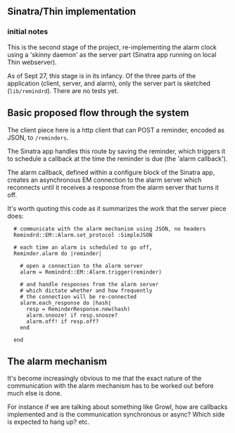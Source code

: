 ## Sinatra/Thin implementation
### initial notes

This is the second stage of the project, re-implementing the alarm clock using a 'skinny daemon' as the server part (Sinatra app running on local Thin webserver).

As of Sept 27, this stage is in its infancy.  Of the three parts of the application (client, server, and alarm), only the server part is sketched (`lib/remindrd`).  There are no tests yet.

## Basic proposed flow through the system

The client piece here is a http client that can POST a reminder, encoded as JSON, to `/reminders`.  

The Sinatra app handles this route by saving the reminder, which triggers it to schedule a callback at the time the reminder is due (the 'alarm callback').

The alarm callback, defined within a configure block of the Sinatra app, creates an asynchronous EM connection to the alarm server which reconnects until it receives a response from the alarm server that turns it off.

It's worth quoting this code as it summarizes the work that the server piece does:

      # communicate with the alarm mechanism using JSON, no headers
      Remindrd::EM::Alarm.set_protocol :SimpleJSON
      
      # each time an alarm is scheduled to go off, 
      Reminder.alarm do |reminder|  
      
        # open a connection to the alarm server
        alarm = Remindrd::EM::Alarm.trigger(reminder)
        
        # and handle responses from the alarm server
        # which dictate whether and how frequently
        # the connection will be re-connected        
        alarm.each_response do |hash|
          resp = ReminderResponse.new(hash)
          alarm.snooze! if resp.snooze?
          alarm.off! if resp.off?
        end
        
      end
      

## The alarm mechanism

It's become increasingly obvious to me that the exact nature of the communication with the alarm mechanism has to be worked out before much else is done.  

For instance if we are talking about something like Growl, how are callbacks implemented and is the communication synchronous or async?  Which side is expected to hang up? etc.
